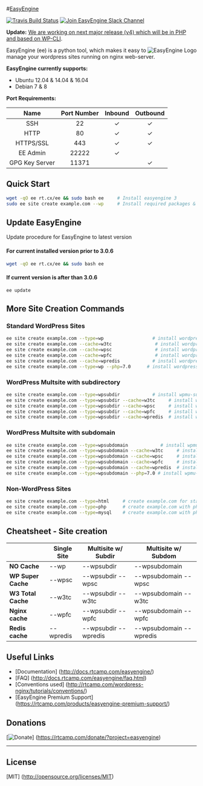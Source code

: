 #[EasyEngine](https://easyengine.io/)

[![Travis Build Status](https://travis-ci.org/EasyEngine/easyengine.svg)](https://travis-ci.org/EasyEngine/easyengine) [![Join EasyEngine Slack Channel](http://slack.easyengine.io/badge.svg)](http://slack.easyengine.io/)

**Update:** [We are working on next major release (v4) which will be in PHP and based on WP-CLI](https://easyengine.io/blog/easyengine-v4-development-begins/).

<img src="https://d3qt5vpr7p9rgn.cloudfront.net/wp-content/uploads/2013/08/easy-engine-logo-2-RS1-240x184.png" alt="EasyEngine Logo" align="right" />

EasyEngine (ee) is a python tool, which makes it easy to manage your wordpress sites running on nginx web-server.

**EasyEngine currently supports:**

- Ubuntu 12.04 & 14.04 & 16.04
- Debian 7 & 8

**Port Requirements:**

| Name  | Port Number | Inbound | Outbound  |
|:-----:|:-----------:|:-------:|:---------:|
|SSH    |22           | ✓       |✓          |
|HTTP    |80           | ✓       |✓          |
|HTTPS/SSL    |443           | ✓       |✓          |
|EE Admin    |22222           | ✓       |          |
|GPG Key Server    |11371           |        |✓          |

## Quick Start

```bash
wget -qO ee rt.cx/ee && sudo bash ee     # Install easyengine 3
sudo ee site create example.com --wp     # Install required packages & setup WordPress on example.com
```

## Update EasyEngine


Update procedure for EasyEngine to latest version

#### For current installed version prior to 3.0.6
```bash
wget -qO ee rt.cx/ee && sudo bash ee

```
#### If current version is after than 3.0.6
```
ee update
```

## More Site Creation Commands

### Standard WordPress Sites

```bash
ee site create example.com --type=wp                  # install wordpress without any page caching
ee site create example.com --cache=w3tc                # install wordpress with w3-total-cache plugin
ee site create example.com --cache=wpsc                # install wordpress with wp-super-cache plugin
ee site create example.com --cache=wpfc                # install wordpress + nginx fastcgi_cache
ee site create example.com --cache=wpredis            # install wordpress + nginx redis_cache
ee site create example.com --type=wp --php=7.0      # install wordpress without any page caching(PHP Version: 7.0)
```

### WordPress Multsite with subdirectory

```bash
ee site create example.com --type=wpsubdir            # install wpmu-subdirectory without any page caching
ee site create example.com --type=wpsubdir --cache=w3tc     # install wpmu-subdirectory with w3-total-cache plugin
ee site create example.com --type=wpsubdir --cache=wpsc     # install wpmu-subdirectory with wp-super-cache plugin
ee site create example.com --type=wpsubdir --cache=wpfc     # install wpmu-subdirectory + nginx fastcgi_cache
ee site create example.com --type=wpsubdir --cache=wpredis  # install wpmu-subdirectory + nginx redis_cache
```

### WordPress Multsite with subdomain

```bash
ee site create example.com --type=wpsubdomain            # install wpmu-subdomain without any page caching
ee site create example.com --type=wpsubdomain --cache=w3tc     # install wpmu-subdomain with w3-total-cache plugin
ee site create example.com --type=wpsubdomain --cache=wpsc     # install wpmu-subdomain with wp-super-cache plugin
ee site create example.com --type=wpsubdomain --cache=wpfc     # install wpmu-subdomain + nginx fastcgi_cache
ee site create example.com --type=wpsubdomain --cache=wpredis  # install wpmu-subdomain + nginx redis_cache
ee site create example.com --type=wpsubdomain --php=7.0 # install wpmu-subdomain without any page caching (PHP Version: 7.0)
```

### Non-WordPress Sites
```bash
ee site create example.com --type=html     # create example.com for static/html sites
ee site create example.com --type=php      # create example.com with php support
ee site create example.com --type=mysql    # create example.com with php & mysql support
```


## Cheatsheet - Site creation


|                    |  Single Site  | 	Multisite w/ Subdir  |	Multisite w/ Subdom     |
|--------------------|---------------|-----------------------|--------------------------|
| **NO Cache**       |  --wp         |	--wpsubdir           |	--wpsubdomain           |
| **WP Super Cache** |	--wpsc       |	--wpsubdir --wpsc    |  --wpsubdomain --wpsc    |
| **W3 Total Cache** |  --w3tc       |	--wpsubdir --w3tc    |  --wpsubdomain --w3tc    |
| **Nginx cache**    |  --wpfc       |  --wpsubdir --wpfc    |  --wpsubdomain --wpfc    |
| **Redis cache**    |  --wpredis    |  --wpsubdir --wpredis |  --wpsubdomain --wpredis |

## Useful Links
- [Documentation] (http://docs.rtcamp.com/easyengine/)
- [FAQ] (http://docs.rtcamp.com/easyengine/faq.html)
- [Conventions used] (http://rtcamp.com/wordpress-nginx/tutorials/conventions/)
- [EasyEngine Premium Support] (https://rtcamp.com/products/easyengine-premium-support/)

## Donations

[![Donate](https://cloud.githubusercontent.com/assets/4115/5297691/c7b50292-7bd7-11e4-987b-2dc21069e756.png)]  (https://rtcamp.com/donate/?project=easyengine)

---

## License
[MIT] (http://opensource.org/licenses/MIT)
